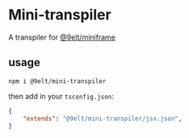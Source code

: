 # Mini-transpiler

A transpiler for [@9elt/miniframe](https://github.com/9elt/miniframe)

## usage

```
npm i @9elt/mini-transpiler
```

then add in your `tsconfig.json`:

```json
{
    "extends": "@9elt/mini-transpiler/jsx.json",
}
```
